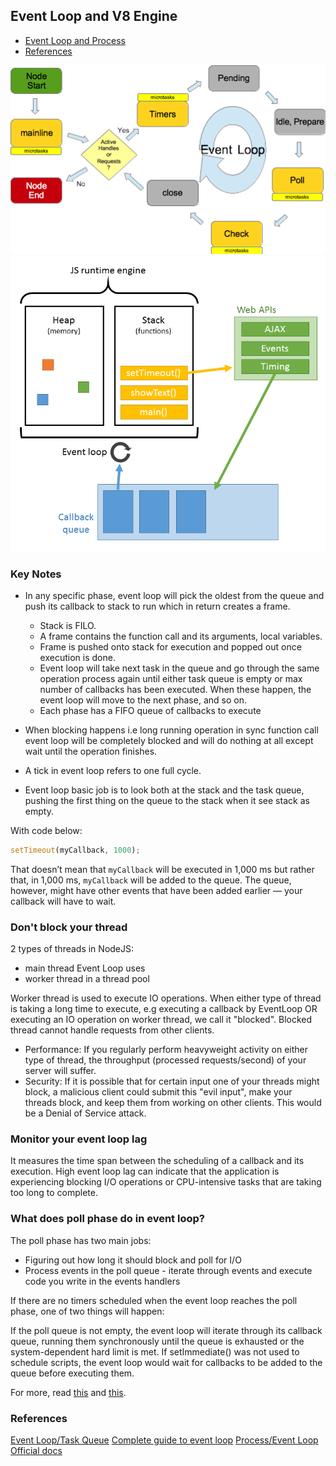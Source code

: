 ## Event Loop and V8 Engine

- [Event Loop and Process](#event-loop-and-process)
- [References](#references)

![](./node-event-loop.png)
![](./v8_engine.png)

### Key Notes

- In any specific phase, event loop will pick the oldest from the queue and push its callback to stack to run which in return creates a frame.
  - Stack is FILO.
  - A frame contains the function call and its arguments, local variables.
  - Frame is pushed onto stack for execution and popped out once execution is done.
  - Event loop will take next task in the queue and go through the same operation process again until either task queue is empty or max number of callbacks has been executed. When these happen, the event loop will move to the next phase, and so on.
  - Each phase has a FIFO queue of callbacks to execute
- When blocking happens i.e long running operation in sync function call event loop will be completely blocked and will do nothing at all except wait until the operation finishes.
- A tick in event loop refers to one full cycle.

- Event loop basic job is to look both at the stack and the task queue, pushing the first thing on the queue to the stack when it see stack as empty.

With code below:
```js
setTimeout(myCallback, 1000);
```

That doesn’t mean that `myCallback` will be executed in 1,000 ms but rather that, in 1,000 ms, `myCallback` will be added to the queue. The queue, however, might have other events that have been added earlier — your callback will have to wait.

### Don't block your thread

2 types of threads in NodeJS:
- main thread Event Loop uses
- worker thread in a thread pool

Worker thread is used to execute IO operations. When either type of thread is taking a long time to execute, e.g executing a callback by EventLoop OR executing an IO operation on worker thread, we call it "blocked". Blocked thread cannot handle requests from other clients.

- Performance: If you regularly perform heavyweight activity on either type of thread, the throughput (processed requests/second) of your server will suffer.
- Security: If it is possible that for certain input one of your threads might block, a malicious client could submit this "evil input", make your threads block, and keep them from working on other clients. This would be a Denial of Service attack.

### Monitor your event loop lag

It measures the time span between the scheduling of a callback and its execution. High event loop lag can indicate that the application is experiencing blocking I/O operations or CPU-intensive tasks that are taking too long to complete.

### What does poll phase do in event loop?

The poll phase has two main jobs:

- Figuring out how long it should block and poll for I/O
- Process events in the poll queue - iterate through events and execute code you write in the events handlers

If there are no timers scheduled when the event loop reaches the poll phase, one of two things will happen:

If the poll queue is not empty, the event loop will iterate through its callback queue, running them synchronously until the queue is exhausted or the system-dependent hard limit is met.
If setImmediate() was not used to schedule scripts, the event loop would wait for callbacks to be added to the queue before executing them.

For more, read [this](https://www.geeksforgeeks.org/what-is-poll-phase-in-node-js-event-loop/) and [this](https://tealfeed.com/poll-phase-nodejs-event-loop-inwwv).

### References

[Event Loop/Task Queue](https://medium.com/@gaurav.pandvia/understanding-javascript-function-executions-tasks-event-loop-call-stack-more-part-1-5683dea1f5ec)
[Complete guide to event loop](https://blog.logrocket.com/a-complete-guide-to-the-node-js-event-loop/)
[Process/Event Loop Official docs](https://nodejs.org/en/docs/guides/event-loop-timers-and-nexttick/?source=post_page---------------------------)
